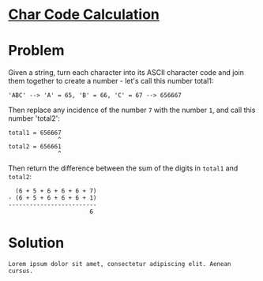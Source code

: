 # [Char Code Calculation](https://www.codewars.com/kata/57f75cc397d62fc93d000059)

# Problem

Given a string, turn each character into its ASCII character code and join them together to create a number - let's call this number total1:
```
'ABC' --> 'A' = 65, 'B' = 66, 'C' = 67 --> 656667
```
Then replace any incidence of the number ``7`` with the number ``1``, and call this number 'total2':

```
total1 = 656667
              ^
total2 = 656661
              ^
```

Then return the difference between the sum of the digits in ``total1`` and ``total2``:

```
  (6 + 5 + 6 + 6 + 6 + 7)
- (6 + 5 + 6 + 6 + 6 + 1)
-------------------------
                       6
```

# Solution
```
Lorem ipsum dolor sit amet, consectetur adipiscing elit. Aenean cursus.
```
